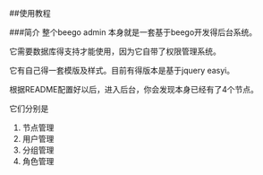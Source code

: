 ##使用教程

###简介
整个beego admin 本身就是一套基于beego开发得后台系统。

它需要数据库得支持才能使用，因为它自带了权限管理系统。

它有自己得一套模版及样式。目前有得版本是基于jquery easyi。

根据README配置好以后，进入后台，你会发现本身已经有了4个节点。

它们分别是

1. 节点管理
2. 用户管理
3. 分组管理
4. 角色管理



